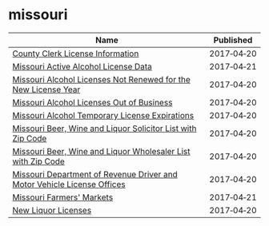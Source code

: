 # missouri

Name | Published
---- | ---------
[County Clerk License Information](../datasets/hbmv-rqk9.md) | 2017&#x2011;04&#x2011;20
[Missouri Active Alcohol License Data](../datasets/yyhn-562y.md) | 2017&#x2011;04&#x2011;21
[Missouri Alcohol Licenses Not Renewed for the New License Year](../datasets/mtgj-bnbx.md) | 2017&#x2011;04&#x2011;20
[Missouri Alcohol Licenses Out of Business](../datasets/nytw-fmz3.md) | 2017&#x2011;04&#x2011;20
[Missouri Alcohol Temporary License Expirations](../datasets/n3tx-eq5q.md) | 2017&#x2011;04&#x2011;20
[Missouri Beer, Wine and Liquor Solicitor List with Zip Code](../datasets/mmn5-wy78.md) | 2017&#x2011;04&#x2011;20
[Missouri Beer, Wine and Liquor Wholesaler List with Zip Code](../datasets/fkt2-8smh.md) | 2017&#x2011;04&#x2011;20
[Missouri Department of Revenue Driver and Motor Vehicle License Offices](../datasets/835g-7keg.md) | 2017&#x2011;04&#x2011;20
[Missouri Farmers' Markets](../datasets/2zg8-cta8.md) | 2017&#x2011;04&#x2011;21
[New Liquor Licenses](../datasets/dymb-xy5c.md) | 2017&#x2011;04&#x2011;20

